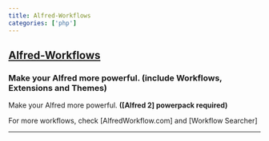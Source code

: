 ```yaml
---
title: Alfred-Workflows
categories: ['php']
---
```

## [Alfred-Workflows](https://github.com/hzlzh/Alfred-Workflows)

### Make your Alfred more powerful. (include Workflows, Extensions and Themes)


Make your Alfred more powerful. **([Alfred 2] powerpack required)**  

For more workflows, check [AlfredWorkflow.com] and [Workflow Searcher]

* * *
